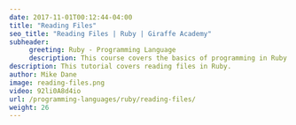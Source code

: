 ```yaml
---
date: 2017-11-01T00:12:44-04:00
title: "Reading Files"
seo_title: "Reading Files | Ruby | Giraffe Academy"
subheader:
     greeting: Ruby - Programming Language
     description: This course covers the basics of programming in Ruby. Work your way through the videos and we'll teach you everything you need to know to start your programming journey!
description: This tutorial covers reading files in Ruby.
author: Mike Dane
image: reading-files.png
video: 92li0A8d4io
url: /programming-languages/ruby/reading-files/
weight: 26
---
```

